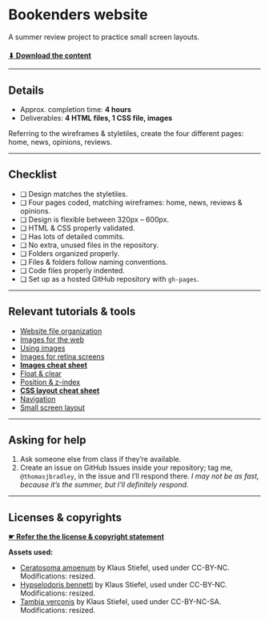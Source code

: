 # Bookenders website

A summer review project to practice small screen layouts. 

#### [⬇ Download the content](https://github.com/acgd-summer-reviews/bookenders-website/archive/master.zip)

---

## Details

- Approx. completion time: **4 hours**
- Deliverables: **4 HTML files, 1 CSS file, images**

Referring to the wireframes & styletiles, create the four different pages: home, news, opinions, reviews.

---

## Checklist

- ❏ Design matches the styletiles.
- ❏ Four pages coded, matching wireframes: home, news, reviews & opinions.
- ❏ Design is flexible between 320px – 600px.
- ❏ HTML & CSS properly validated.
- ❏ Has lots of detailed commits.
- ❏ No extra, unused files in the repository.
- ❏ Folders organized properly.
- ❏ Files & folders follow naming conventions.
- ❏ Code files properly indented.
- ❏ Set up as a hosted GitHub repository with `gh-pages`.

---

## Relevant tutorials & tools

- [Website file organization](http://learn-the-web.algonquindesign.ca/topics/organization/)
- [Images for the web](http://learn-the-web.algonquindesign.ca/topics/image-formats/)
- [Using images](http://learn-the-web.algonquindesign.ca/topics/using-images/)
- [Images for retina screens](http://learn-the-web.algonquindesign.ca/topics/images-for-retina/)
- **[Images cheat sheet](http://learn-the-web.algonquindesign.ca/topics/images-cheat-sheet/)**
- [Float & clear](http://learn-the-web.algonquindesign.ca/topics/float-clear/)
- [Position & z-index](http://learn-the-web.algonquindesign.ca/topics/position-zindex/)
- **[CSS layout cheat sheet](http://learn-the-web.algonquindesign.ca/topics/css-layout-cheat-sheet/)**
- [Navigation](http://learn-the-web.algonquindesign.ca/topics/navigation/)
- [Small screen layout](http://learn-the-web.algonquindesign.ca/topics/small-screen-layout/)

---

## Asking for help

1. Ask someone else from class if they’re available.
2. Create an issue on GitHub Issues inside your repository; tag me, `@thomasjbradley`, in the issue and I’ll respond there. *I may not be as fast, because it’s the summer, but I’ll definitely respond.*

---

## Licenses & copyrights

**[☛ Refer the the license & copyright statement](https://github.com/acgd-summer-reviews/meta#license--copyright-statement)**

**Assets used:**

- [Ceratosoma amoenum](https://www.flickr.com/photos/pacificklaus/10775531404/) by Klaus Stiefel, used under CC-BY-NC.<br>Modifications: resized.
- [Hypselodoris bennetti](https://www.flickr.com/photos/pacificklaus/10775548234/) by Klaus Stiefel, used under CC-BY-NC.<br>Modifications: resized.
- [Tambja verconis](https://www.flickr.com/photos/pacificklaus/10774570484/) by Klaus Stiefel, used under CC-BY-NC-SA.<br>Modifications: resized.
